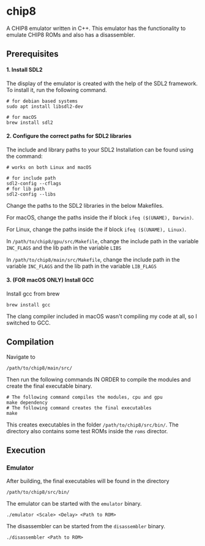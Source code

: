 # chip8
A CHIP8 emulator written in C++. This emulator has the functionality to emulate CHIP8 ROMs and also has a disassembler.

## Prerequisites
#### 1. Install SDL2
The display of the emulator is created with the help of the SDL2 framework. To install it, run the following command.
```
# for debian based systems
sudo apt install libsdl2-dev

# for macOS
brew install sdl2
```

#### 2. Configure the correct paths for SDL2 libraries
The include and library paths to your SDL2 Installation can be found using the command:
```
# works on both Linux and macOS

# for include path
sdl2-config --cflags
# for lib path
sdl2-config --libs
```
Change the paths to the SDL2 libraries in the below Makefiles.

For macOS, change the paths inside the if block ```ifeq ($(UNAME), Darwin)```.

For Linux, change the paths inside the if block ```ifeq ($(UNAME), Linux)```.

In ```/path/to/chip8/gpu/src/Makefile```, change the include path in the variable ```INC_FLAGS```
and the lib path in the variable ```LIBS```

In ```/path/to/chip8/main/src/Makefile```, change the include path in the variable ```INC_FLAGS```
and the lib path in the variable ```LIB_FLAGS```

#### 3. (FOR macOS ONLY) Install GCC
Install gcc from brew
```
brew install gcc
```
The clang compiler included in macOS wasn't compiling my code at all, so I switched to GCC.

## Compilation
Navigate to
```
/path/to/chip8/main/src/
```
Then run the following commands IN ORDER to compile the modules and create the final executable binary.
```
# The following command compiles the modules, cpu and gpu
make dependency
# The following command creates the final executables
make
```
This creates executables in the folder ```/path/to/chip8/src/bin/```. The directory also contains some test
ROMs inside the ```roms``` director.

## Execution
### Emulator
After building, the final executables will be found in the directory
```
/path/to/chip8/src/bin/
```
The emulator can be started with the ```emulator``` binary.
```
./emulator <Scale> <Delay> <Path to ROM>
```
The disassembler can be started from the ```disassembler``` binary.
```
./disassembler <Path to ROM>
```

